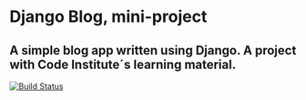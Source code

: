 # Django Blog, mini-project

## A simple blog app written using Django. A project with Code Institute´s learning material. 

[![Build Status](https://travis-ci.org/LivHed/django-blog.svg?branch=master)](https://travis-ci.org/LivHed/django-blog)
